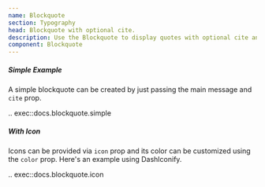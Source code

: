 ```yaml
---
name: Blockquote
section: Typography
head: Blockquote with optional cite.
description: Use the Blockquote to display quotes with optional cite and icon.
component: Blockquote
---
```


##### Simple Example

A simple blockquote can be created by just passing the main message and `cite` prop.

.. exec::docs.blockquote.simple

##### With Icon

Icons can be provided via `icon` prop and its color can be customized using the `color` prop.
Here's an example using DashIconify.

.. exec::docs.blockquote.icon
